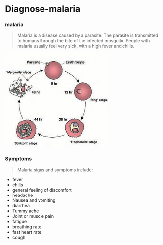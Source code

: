 # Diagnose-malaria
### malaria
> Malaria is a disease caused by a parasite. The parasite is transmitted to humans through the bite of the infected mosquito. People with malaria usually feel very sick, with a high fever and chills.

  ![alt text](image/pn.51.17.figure1.jpg)

### Symptoms
> Malaria signs and symptoms include:

* fever
*  chills
*  general feeling of discomfort
*  headache
*  Nausea and vomiting
*  diarrhea
*  Tummy ache
*  Joint or muscle pain
*  fatigue
*  breathing rate
*  fast heart rate
*  cough
